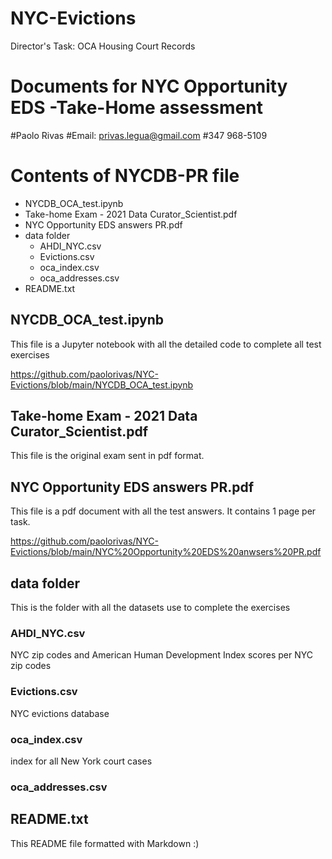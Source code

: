 # NYC-Evictions
Director's Task: OCA Housing Court Records

# Documents for NYC Opportunity EDS -Take-Home assessment

#Paolo Rivas
#Email: privas.legua@gmail.com
#347 968-5109


# Contents of NYCDB-PR file

* NYCDB_OCA_test.ipynb
* Take-home Exam - 2021 Data Curator_Scientist.pdf
* NYC Opportunity EDS answers PR.pdf
* data folder
  * AHDI_NYC.csv
  * Evictions.csv
  * oca_index.csv
  * oca_addresses.csv
* README.txt


## NYCDB_OCA_test.ipynb

This file is a Jupyter notebook with all the detailed code to complete all test exercises

https://github.com/paolorivas/NYC-Evictions/blob/main/NYCDB_OCA_test.ipynb

## Take-home Exam - 2021 Data Curator_Scientist.pdf

This file is the original exam sent in pdf format.

## NYC Opportunity EDS answers PR.pdf

This file is a pdf document with all the test answers. It contains 1 page per task.

https://github.com/paolorivas/NYC-Evictions/blob/main/NYC%20Opportunity%20EDS%20anwsers%20PR.pdf

## data folder

This is the folder with all the datasets use to complete the exercises 

### AHDI_NYC.csv

NYC zip codes and American Human Development Index scores per NYC zip codes

### Evictions.csv

NYC evictions database

### oca_index.csv

index for all New York court cases

### oca_addresses.csv


## README.txt

This README file formatted with Markdown :)
